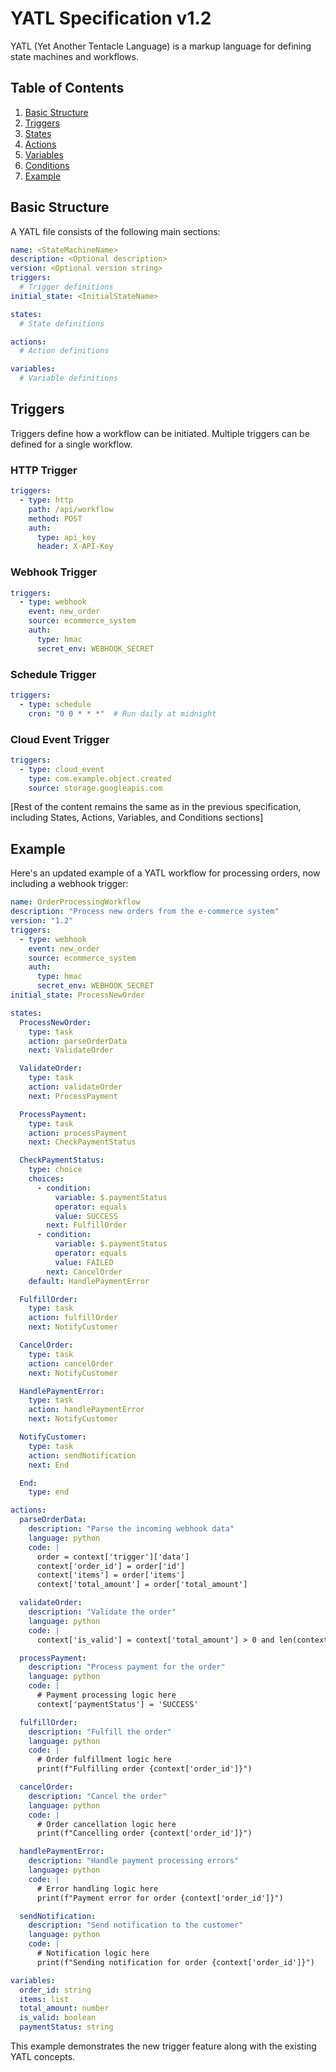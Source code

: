 # YATL Specification v1.2

YATL (Yet Another Tentacle Language) is a markup language for defining state machines and workflows.

## Table of Contents

1. [Basic Structure](#basic-structure)
2. [Triggers](#triggers)
3. [States](#states)
4. [Actions](#actions)
5. [Variables](#variables)
6. [Conditions](#conditions)
7. [Example](#example)

## Basic Structure

A YATL file consists of the following main sections:

```yaml
name: <StateMachineName>
description: <Optional description>
version: <Optional version string>
triggers:
  # Trigger definitions
initial_state: <InitialStateName>

states:
  # State definitions

actions:
  # Action definitions

variables:
  # Variable definitions
```

## Triggers

Triggers define how a workflow can be initiated. Multiple triggers can be defined for a single workflow.

### HTTP Trigger

```yaml
triggers:
  - type: http
    path: /api/workflow
    method: POST
    auth: 
      type: api_key
      header: X-API-Key
```

### Webhook Trigger

```yaml
triggers:
  - type: webhook
    event: new_order
    source: ecommerce_system
    auth:
      type: hmac
      secret_env: WEBHOOK_SECRET
```

### Schedule Trigger

```yaml
triggers:
  - type: schedule
    cron: "0 0 * * *"  # Run daily at midnight
```

### Cloud Event Trigger

```yaml
triggers:
  - type: cloud_event
    type: com.example.object.created
    source: storage.googleapis.com
```

[Rest of the content remains the same as in the previous specification, including States, Actions, Variables, and Conditions sections]

## Example

Here's an updated example of a YATL workflow for processing orders, now including a webhook trigger:

```yaml
name: OrderProcessingWorkflow
description: "Process new orders from the e-commerce system"
version: "1.2"
triggers:
  - type: webhook
    event: new_order
    source: ecommerce_system
    auth:
      type: hmac
      secret_env: WEBHOOK_SECRET
initial_state: ProcessNewOrder

states:
  ProcessNewOrder:
    type: task
    action: parseOrderData
    next: ValidateOrder

  ValidateOrder:
    type: task
    action: validateOrder
    next: ProcessPayment

  ProcessPayment:
    type: task
    action: processPayment
    next: CheckPaymentStatus

  CheckPaymentStatus:
    type: choice
    choices:
      - condition:
          variable: $.paymentStatus
          operator: equals
          value: SUCCESS
        next: FulfillOrder
      - condition:
          variable: $.paymentStatus
          operator: equals
          value: FAILED
        next: CancelOrder
    default: HandlePaymentError

  FulfillOrder:
    type: task
    action: fulfillOrder
    next: NotifyCustomer

  CancelOrder:
    type: task
    action: cancelOrder
    next: NotifyCustomer

  HandlePaymentError:
    type: task
    action: handlePaymentError
    next: NotifyCustomer

  NotifyCustomer:
    type: task
    action: sendNotification
    next: End

  End:
    type: end

actions:
  parseOrderData:
    description: "Parse the incoming webhook data"
    language: python
    code: |
      order = context['trigger']['data']
      context['order_id'] = order['id']
      context['items'] = order['items']
      context['total_amount'] = order['total_amount']

  validateOrder:
    description: "Validate the order"
    language: python
    code: |
      context['is_valid'] = context['total_amount'] > 0 and len(context['items']) > 0

  processPayment:
    description: "Process payment for the order"
    language: python
    code: |
      # Payment processing logic here
      context['paymentStatus'] = 'SUCCESS'

  fulfillOrder:
    description: "Fulfill the order"
    language: python
    code: |
      # Order fulfillment logic here
      print(f"Fulfilling order {context['order_id']}")

  cancelOrder:
    description: "Cancel the order"
    language: python
    code: |
      # Order cancellation logic here
      print(f"Cancelling order {context['order_id']}")

  handlePaymentError:
    description: "Handle payment processing errors"
    language: python
    code: |
      # Error handling logic here
      print(f"Payment error for order {context['order_id']}")

  sendNotification:
    description: "Send notification to the customer"
    language: python
    code: |
      # Notification logic here
      print(f"Sending notification for order {context['order_id']}")

variables:
  order_id: string
  items: list
  total_amount: number
  is_valid: boolean
  paymentStatus: string
```

This example demonstrates the new trigger feature along with the existing YATL concepts.